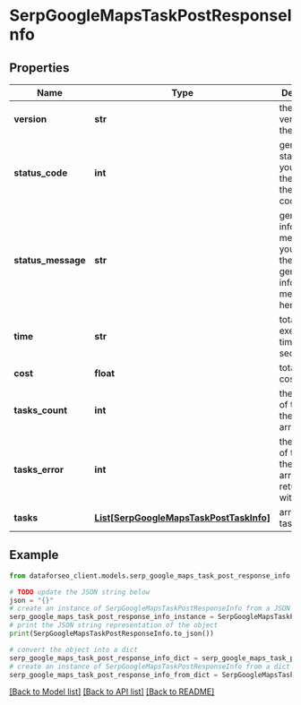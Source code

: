 # SerpGoogleMapsTaskPostResponseInfo


## Properties

Name | Type | Description | Notes
------------ | ------------- | ------------- | -------------
**version** | **str** | the current version of the API | [optional] 
**status_code** | **int** | general status code you can find the full list of the response codes here | [optional] 
**status_message** | **str** | general informational message you can find the full list of general informational messages here | [optional] 
**time** | **str** | total execution time, seconds | [optional] 
**cost** | **float** | total tasks cost, USD | [optional] 
**tasks_count** | **int** | the number of tasks in the tasks array | [optional] 
**tasks_error** | **int** | the number of tasks in the tasks array returned with an error | [optional] 
**tasks** | [**List[SerpGoogleMapsTaskPostTaskInfo]**](SerpGoogleMapsTaskPostTaskInfo.md) | array of tasks | [optional] 

## Example

```python
from dataforseo_client.models.serp_google_maps_task_post_response_info import SerpGoogleMapsTaskPostResponseInfo

# TODO update the JSON string below
json = "{}"
# create an instance of SerpGoogleMapsTaskPostResponseInfo from a JSON string
serp_google_maps_task_post_response_info_instance = SerpGoogleMapsTaskPostResponseInfo.from_json(json)
# print the JSON string representation of the object
print(SerpGoogleMapsTaskPostResponseInfo.to_json())

# convert the object into a dict
serp_google_maps_task_post_response_info_dict = serp_google_maps_task_post_response_info_instance.to_dict()
# create an instance of SerpGoogleMapsTaskPostResponseInfo from a dict
serp_google_maps_task_post_response_info_from_dict = SerpGoogleMapsTaskPostResponseInfo.from_dict(serp_google_maps_task_post_response_info_dict)
```
[[Back to Model list]](../README.md#documentation-for-models) [[Back to API list]](../README.md#documentation-for-api-endpoints) [[Back to README]](../README.md)


